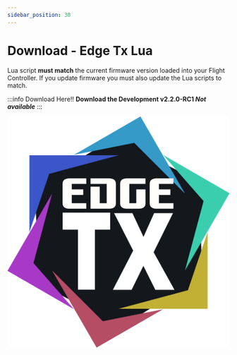```yaml
---
sidebar_position: 30
---
```


# Download - Edge Tx Lua

Lua script **must match** the current firmware version loaded into your Flight Controller. If you update firmware you must also update the Lua scripts to match.

:::info Download Here!!
**Download the Development v2.2.0-RC1 _Not available_**
:::

![Edge Tx](../setup/img/edgetx-logo.png)
